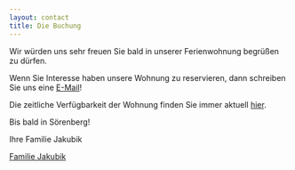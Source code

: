 ```yaml
---
layout: contact
title: Die Buchung
---
```


Wir würden uns sehr freuen Sie bald in unserer Ferienwohnung begrüßen zu dürfen. 

Wenn Sie Interesse haben unsere Wohnung zu reservieren, dann schreiben Sie uns eine <i class="fa fa-envelope"></i> <a href = "mailto: ws.jakubik@t-online.de"> E-Mail</a>!

Die zeitliche Verfügbarkeit der Wohnung finden Sie immer aktuell <a href = "https://chalet.myswitzerland.com/ferienwohnung/soerenberg/flueehuette-c-jakubik-330124/"> hier</a>. 

Bis bald in Sörenberg!

Ihre Familie Jakubik

[Familie Jakubik](https://raw.githubusercontent.com/ferienwohnung-flueehuetten-soerenberg/ferienwohnung-flueehuetten-soerenberg.github.io/master/assets/images/banners/family-2.png)
